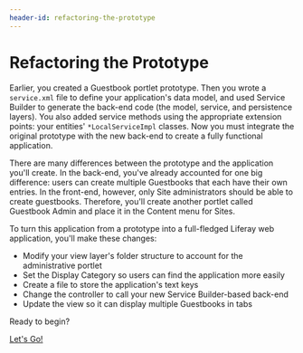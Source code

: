 ```yaml
---
header-id: refactoring-the-prototype
---
```


# Refactoring the Prototype

Earlier, you created a Guestbook portlet prototype. Then you wrote
a `service.xml` file to define your application's data model, and used Service
Builder to generate the back-end code (the model, service, and persistence
layers). You also added service methods using the appropriate extension points:
your entities' `*LocalServiceImpl` classes. Now you must integrate the original
prototype with the new back-end to create a fully functional application. 

There are many differences between the prototype and the application you'll 
create. In the back-end, you've already accounted for one big difference: users 
can create multiple Guestbooks that each have their own entries. In the 
front-end, however, only Site administrators should be able to create 
guestbooks. Therefore, you'll create another portlet called Guestbook Admin and 
place it in the Content menu for Sites. 

To turn this application from a prototype into a full-fledged Liferay web 
application, you'll make these changes: 

-   Modify your view layer's folder structure to account for the administrative 
    portlet
-   Set the Display Category so users can find the application more easily
-   Create a file to store the application's text keys
-   Change the controller to call your new Service Builder-based back-end
-   Update the view so it can display multiple Guestbooks in tabs

Ready to begin? 

<a class="go-link btn btn-primary" href="/develop/tutorials/-/knowledge_base/7-1/organizing-folders-for-larger-applications">Let's Go!<span class="icon-circle-arrow-right"></span></a>
